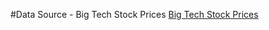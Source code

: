 #Data Source - Big Tech Stock Prices
[Big Tech Stock Prices](https://github.com/rfordatascience/tidytuesday/tree/master/data/2023)